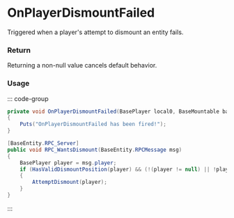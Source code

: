 # OnPlayerDismountFailed
<Badge type="info" text="Player"/><Badge type="danger" text="Carbon Compatible"/><Badge type="warning" text="Oxide Compatible"/>
Triggered when a player's attempt to dismount an entity fails.

### Return
Returning a non-null value cancels default behavior.

### Usage
::: code-group
```csharp [Example]
private void OnPlayerDismountFailed(BasePlayer local0, BaseMountable baseMountable)
{
	Puts("OnPlayerDismountFailed has been fired!");
}
```
```csharp [Source — Assembly-CSharp @ BaseMountable]
[BaseEntity.RPC_Server]
public void RPC_WantsDismount(BaseEntity.RPCMessage msg)
{
	BasePlayer player = msg.player;
	if (HasValidDismountPosition(player) && (!(player != null) || !player.IsRestrained))
	{
		AttemptDismount(player);
	}
}

```
:::

